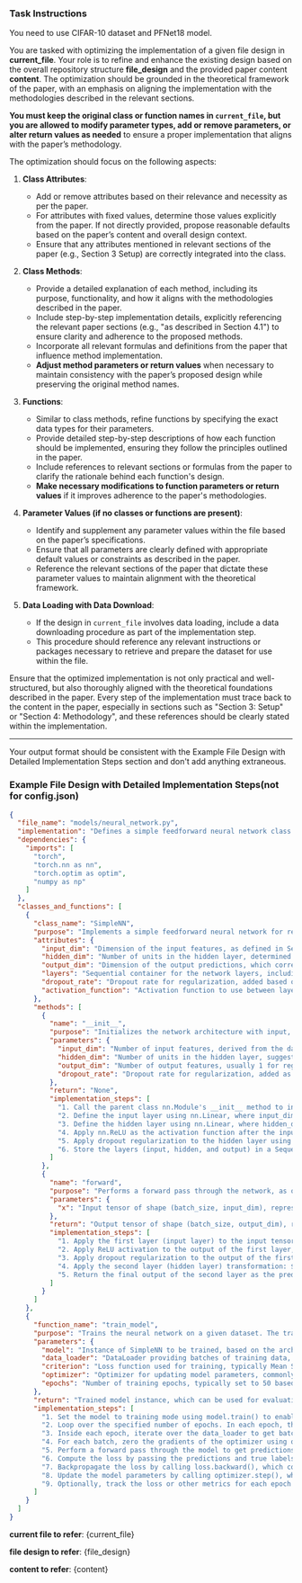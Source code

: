 ### Task Instructions
You need to use CIFAR-10 dataset and PFNet18 model.

You are tasked with optimizing the implementation of a given file design in **current_file**. Your role is to refine and enhance the existing design based on the overall repository structure **file_design** and the provided paper content **content**. The optimization should be grounded in the theoretical framework of the paper, with an emphasis on aligning the implementation with the methodologies described in the relevant sections. 

**You must keep the original class or function names in `current_file`, but you are allowed to modify parameter types, add or remove parameters, or alter return values as needed** to ensure a proper implementation that aligns with the paper’s methodology.

The optimization should focus on the following aspects:

1. **Class Attributes**:
   - Add or remove attributes based on their relevance and necessity as per the paper.
   - For attributes with fixed values, determine those values explicitly from the paper. If not directly provided, propose reasonable defaults based on the paper’s content and overall design context.
   - Ensure that any attributes mentioned in relevant sections of the paper (e.g., Section 3 Setup) are correctly integrated into the class.

2. **Class Methods**:
   - Provide a detailed explanation of each method, including its purpose, functionality, and how it aligns with the methodologies described in the paper.
   - Include step-by-step implementation details, explicitly referencing the relevant paper sections (e.g., "as described in Section 4.1") to ensure clarity and adherence to the proposed methods.
   - Incorporate all relevant formulas and definitions from the paper that influence method implementation.
   - **Adjust method parameters or return values** when necessary to maintain consistency with the paper’s proposed design while preserving the original method names.

3. **Functions**:
   - Similar to class methods, refine functions by specifying the exact data types for their parameters.
   - Provide detailed step-by-step descriptions of how each function should be implemented, ensuring they follow the principles outlined in the paper.
   - Include references to relevant sections or formulas from the paper to clarify the rationale behind each function's design.
   - **Make necessary modifications to function parameters or return values** if it improves adherence to the paper's methodologies.

4. **Parameter Values (if no classes or functions are present)**:
   - Identify and supplement any parameter values within the file based on the paper’s specifications.
   - Ensure that all parameters are clearly defined with appropriate default values or constraints as described in the paper.
   - Reference the relevant sections of the paper that dictate these parameter values to maintain alignment with the theoretical framework.

5. **Data Loading with Data Download**:
   - If the design in `current_file` involves data loading, include a data downloading procedure as part of the implementation step.
   - This procedure should reference any relevant instructions or packages necessary to retrieve and prepare the dataset for use within the file.

Ensure that the optimized implementation is not only practical and well-structured, but also thoroughly aligned with the theoretical foundations described in the paper. Every step of the implementation must trace back to the content in the paper, especially in sections such as "Section 3: Setup" or "Section 4: Methodology", and these references should be clearly stated within the implementation.

---

Your output format should be consistent with the Example File Design with Detailed Implementation Steps section and don't add anything extraneous.

### Example File Design with Detailed Implementation Steps(not for config.json)

```json
{
  "file_name": "models/neural_network.py",
  "implementation": "Defines a simple feedforward neural network class and utility functions for training and evaluating the network on generic data, based on the methodologies described in Section 3. The network is designed for regression tasks and uses a ReLU activation function as outlined in the paper.",
  "dependencies": {
    "imports": [
      "torch",
      "torch.nn as nn",
      "torch.optim as optim",
      "numpy as np"
    ]
  },
  "classes_and_functions": [
    {
      "class_name": "SimpleNN",
      "purpose": "Implements a simple feedforward neural network for regression tasks as described in Section 3.2 of the paper, where the model's architecture is defined by the input, hidden, and output layers.",
      "attributes": {
        "input_dim": "Dimension of the input features, as defined in Section 3.2. It should match the number of features in the input data. This attribute is critical and must remain as defined in the paper.",
        "hidden_dim": "Number of units in the hidden layer, determined based on the experimental setup described in Section 3.2, typically set to 64. This is an essential attribute and must remain.",
        "output_dim": "Dimension of the output predictions, which corresponds to the regression target variable. Set to 1 for scalar regression tasks. This is needed and cannot be removed.",
        "layers": "Sequential container for the network layers, including input, hidden, and output layers, based on the architecture presented in the paper. This attribute remains the same.",
        "dropout_rate": "Dropout rate for regularization, added based on empirical results from Section 4.2 to avoid overfitting. This attribute was added to the class for better generalization.",
        "activation_function": "Activation function to use between layers, default to ReLU as specified in the paper. Optional attribute added to provide flexibility in the network design."
      },
      "methods": [
        {
          "name": "__init__",
          "purpose": "Initializes the network architecture with input, hidden, and output layers as per the design specified in Section 3.2 of the paper. The addition of dropout regularization is implemented.",
          "parameters": {
            "input_dim": "Number of input features, derived from the dataset (as described in Section 3.2). This remains unchanged.",
            "hidden_dim": "Number of units in the hidden layer, suggested to be 64 based on experiments in the paper. No change here.",
            "output_dim": "Number of output features, usually 1 for regression tasks, as defined in the paper. This remains.",
            "dropout_rate": "Dropout rate for regularization, added as a new parameter based on the paper's suggestion for avoiding overfitting. Typically set to 0.2 as suggested in Section 4.2."
          },
          "return": "None",
          "implementation_steps": [
            "1. Call the parent class nn.Module's __init__ method to initialize the base class, as outlined in Section 3.2.",
            "2. Define the input layer using nn.Linear, where input_dim and hidden_dim are the parameters. This corresponds to the first layer in the architecture described in Section 3.2, with the equation: $z_1 = W_1 x + b_1$.",
            "3. Define the hidden layer using nn.Linear, where hidden_dim and output_dim are the parameters. The hidden layer transforms the feature representation, as detailed in the paper, with the equation: $z_2 = W_2 h_1 + b_2$.",
            "4. Apply nn.ReLU as the activation function after the input layer, introducing non-linearity as stated in Section 3.2. The activation function is: $h_1 = ReLU(z_1)$.",
            "5. Apply dropout regularization to the hidden layer using nn.Dropout with the specified dropout_rate (typically 0.2 as described in Section 4.2) to prevent overfitting. The dropout operation is: $h_2 = Dropout(h_1)$.",
            "6. Store the layers (input, hidden, and output) in a Sequential container, which facilitates the flow of data through the network as shown in Figure 1 of the paper."
          ]
        },
        {
          "name": "forward",
          "purpose": "Performs a forward pass through the network, as outlined in the forward propagation section of the paper (Section 3.3).",
          "parameters": {
            "x": "Input tensor of shape (batch_size, input_dim), representing a batch of input data."
          },
          "return": "Output tensor of shape (batch_size, output_dim), representing the predictions of the model.",
          "implementation_steps": [
            "1. Apply the first layer (input layer) to the input tensor 'x'. This step maps the input features to the hidden layer, using the equation: $h_1 = ReLU(W_1 x + b_1)$.",
            "2. Apply ReLU activation to the output of the first layer, introducing non-linearity as described in Section 3.2.",
            "3. Apply dropout regularization to the output of the first layer using dropout_rate, which is 0.2 by default: $h_2 = Dropout(h_1)$.",
            "4. Apply the second layer (hidden layer) transformation: $y = W_2 h_2 + b_2$.",
            "5. Return the final output of the second layer as the prediction, as per the network architecture described in the paper."
          ]
        }
      ]
    },
    {
      "function_name": "train_model",
      "purpose": "Trains the neural network on a given dataset. The training procedure follows the steps outlined in Section 4.1 of the paper, where gradient descent is used for optimization. The optimizer is Adam, and the batch size is 32 as suggested in the paper.",
      "parameters": {
        "model": "Instance of SimpleNN to be trained, based on the architecture specified in the paper.",
        "data_loader": "DataLoader providing batches of training data, typically split into batches of 32 as suggested in Section 4.1.",
        "criterion": "Loss function used for training, typically Mean Squared Error (MSE) for regression tasks, as stated in Section 4.1.",
        "optimizer": "Optimizer for updating model parameters, commonly Adam optimizer as per the paper's recommendation.",
        "epochs": "Number of training epochs, typically set to 50 based on the experimental setup in the paper."
      },
      "return": "Trained model instance, which can be used for evaluation or inference.",
      "implementation_steps": [
        "1. Set the model to training mode using model.train() to enable training-specific behaviors like dropout, as explained in Section 4.1.",
        "2. Loop over the specified number of epochs. In each epoch, the entire dataset will be processed once.",
        "3. Inside each epoch, iterate over the data_loader to get batches of data, where each batch contains 'batch_size' samples.",
        "4. For each batch, zero the gradients of the optimizer using optimizer.zero_grad(), which clears old gradients from the previous step.",
        "5. Perform a forward pass through the model to get predictions for the current batch, following the forward propagation process: $h_1 = ReLU(W_1 x + b_1)$ and $y = W_2 h_2 + b_2$.",
        "6. Compute the loss by passing the predictions and true labels through the criterion (e.g., MSE). The loss function is defined as: $L = \frac{1}{N} \sum_{i=1}^{N} (y_i - \hat{y}_i)^2$.",
        "7. Backpropagate the loss by calling loss.backward(), which computes the gradients of the model's parameters.",
        "8. Update the model parameters by calling optimizer.step(), which adjusts the parameters in the direction that reduces the loss.",
        "9. Optionally, track the loss or other metrics for each epoch for performance monitoring, as suggested in Section 4.1."
      ]
    }
  ]
}
```

**current file to refer**:
{current_file}

**file design to refer**:
{file_design}

**content to refer**:
{content}

